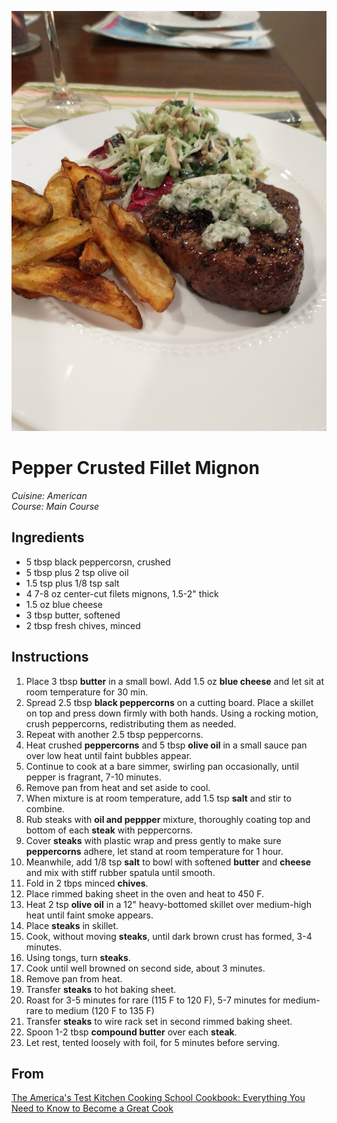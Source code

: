![Pepper Crusted FIllet Mignon](pepper_crusted_fillet_mignon.jpg)

# Pepper Crusted Fillet Mignon

_Cuisine:  American_<br />
_Course:  Main Course_

## Ingredients

- 5 tbsp black peppercorsn, crushed
- 5 tbsp plus 2 tsp olive oil
- 1.5 tsp plus 1/8 tsp salt
- 4 7-8 oz center-cut filets mignons, 1.5-2" thick
- 1.5 oz blue cheese
- 3 tbsp butter, softened
- 2 tbsp fresh chives, minced

## Instructions

1. Place 3 tbsp **butter** in a small bowl.  Add 1.5 oz **blue cheese** and let sit at room temperature for 30 min.
1. Spread 2.5 tbsp **black peppercorns** on a cutting board.  Place a skillet on top and press down firmly with both hands.  Using a rocking motion, crush peppercorns, redistributing them as needed.
1. Repeat with another 2.5 tbsp peppercorns.
1. Heat crushed **peppercorns** and 5 tbsp **olive oil** in a small sauce pan over low heat until faint bubbles appear.
1. Continue to cook at a bare simmer, swirling pan occasionally, until pepper is fragrant, 7-10 minutes.
1. Remove pan from heat and set aside to cool.
1. When mixture is at room temperature, add 1.5 tsp **salt** and stir to combine.
1. Rub steaks with **oil and peppper** mixture, thoroughly coating top and bottom of each **steak** with peppercorns.
1. Cover **steaks** with plastic wrap and press gently to make sure **peppercorns** adhere, let stand at room temperature for 1 hour.
1. Meanwhile, add 1/8 tsp **salt** to bowl with softened **butter** and **cheese** and mix with stiff rubber spatula until smooth.
1. Fold in 2 tbps minced **chives**.
1. Place rimmed baking sheet in the oven and heat to 450 F.
1. Heat 2 tsp **olive oil** in a 12" heavy-bottomed skillet over medium-high heat until faint smoke appears.
1. Place **steaks** in skillet.
1. Cook, without moving **steaks**, until dark brown crust has formed, 3-4 minutes.
1. Using tongs, turn **steaks**.
1. Cook until well browned on second side, about 3 minutes.
1. Remove pan from heat.
1. Transfer **steaks** to hot baking sheet.
1. Roast for 3-5 minutes for rare (115 F to 120 F), 5-7 minutes for medium-rare to medium (120 F to 135 F)
1. Transfer **steaks** to wire rack set in second rimmed baking sheet.
1. Spoon 1-2 tbsp **compound butter** over each **steak**.
1. Let rest, tented loosely with foil, for 5 minutes before serving.

## From

[The America's Test Kitchen Cooking School Cookbook: Everything You Need to Know to Become a Great Cook](https://www.amazon.com/Americas-Kitchen-Cooking-School-Cookbook/dp/1936493527)